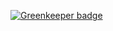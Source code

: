 
[![Greenkeeper badge](https://badges.greenkeeper.io/appcelerator/jasmine-junit-reporter.svg)](https://greenkeeper.io/)

